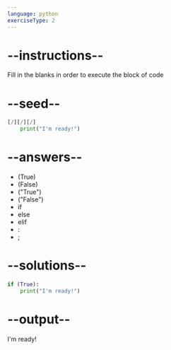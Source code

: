 ```yaml
---
language: python
exerciseType: 2
---
```


# --instructions--

Fill in the blanks in order to execute the block of code

# --seed--

```python
[/][/][/]
    print("I'm ready!")
```

# --answers--

- (True)
- (False)
- ("True")
- ("False")
- if 
- else 
- elif 
- :
- ;

# --solutions--

```python
if (True):
    print("I'm ready!")
```

# --output--

I'm ready!
